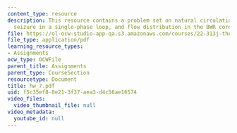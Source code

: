 ```yaml
---
content_type: resource
description: This resource contains a problem set on natural circulation BWR, pump
  seizure in a single-phase loop, and flow distribution in the BWR core.
file: https://ol-ocw-studio-app-qa.s3.amazonaws.com/courses/22-313j-thermal-hydraulics-in-power-technology-spring-2007/f5c35ef88e213f37aea3d4c56ae16574_hw_7.pdf
file_type: application/pdf
learning_resource_types:
- Assignments
ocw_type: OCWFile
parent_title: Assignments
parent_type: CourseSection
resourcetype: Document
title: hw_7.pdf
uid: f5c35ef8-8e21-3f37-aea3-d4c56ae16574
video_files:
  video_thumbnail_file: null
video_metadata:
  youtube_id: null
---
```

